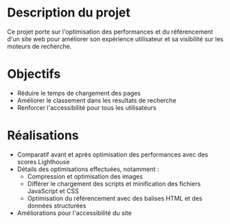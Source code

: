 # Description du projet
Ce projet porte sur l'optimisation des performances et du référencement d'un site web pour améliorer son expérience utilisateur et sa visibilité sur les moteurs de recherche.

# Objectifs
- Réduire le temps de chargement des pages
- Améliorer le classement dans les résultats de recherche
- Renforcer l'accessibilité pour tous les utilisateurs

# Réalisations
- Comparatif avant et après optimisation des performances avec des scores Lighthouse
- Détails des optimisations effectuées, notamment :
  - Compression et optimisation des images
  - Différer le chargement des scripts et minification des fichiers JavaScript et CSS
  - Optimisation du référencement avec des balises HTML et des données structurées
- Améliorations pour l'accessibilité du site
